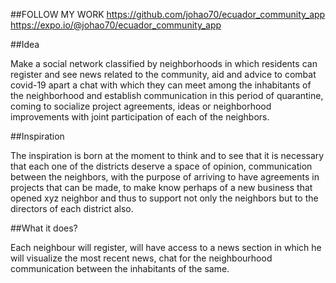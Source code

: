 ##FOLLOW MY WORK
https://github.com/johao70/ecuador_community_app
https://expo.io/@johao70/ecuador_community_app

##Idea

Make a social network classified by neighborhoods in which residents can register and see news related to the community, aid and advice to combat covid-19 apart a chat with which they can meet among the inhabitants of the neighborhood and establish communication in this period of quarantine, coming to socialize project agreements, ideas or neighborhood improvements with joint participation of each of the neighbors.

##Inspiration

The inspiration is born at the moment to think and to see that it is necessary that each one of the districts deserve a space of opinion, communication between the neighbors, with the purpose of arriving to have agreements in projects that can be made, to make know perhaps of a new business that opened xyz neighbor and thus to support not only the neighbors but to the directors of each district also.

##What it does?

Each neighbour will register, will have access to a news section in which he will visualize the most recent news, chat for the neighbourhood communication between the inhabitants of the same. 